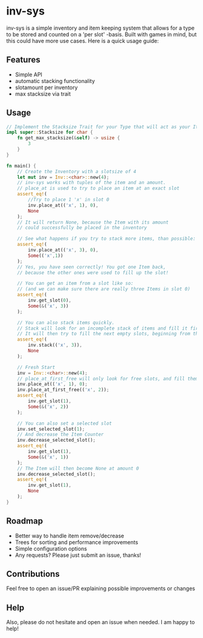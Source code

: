 # inv-sys
inv-sys is a simple inventory and item keeping system that allows for a type to be stored and counted on a 'per slot' -basis. Built with games in mind, but this could have more use cases. Here is a quick usage guide:

## Features
- Simple API
- automatic stacking functionality
- slotamount per inventory
- max stacksize via trait

## Usage

```rust
// Implement the Stacksize Trait for your Type that will act as your Item
impl super::Stacksize for char {
	fn get_max_stacksize(&self) -> usize {
		3
	}
}

fn main() {
	// Create the Inventory with a slotsize of 4
	let mut inv = Inv::<char>::new(4);
	// inv-sys works with tuples of the item and an amount.
	// place_at is used to try to place an item at an exact slot
	assert_eq!(
		//Try to place 1 'x' in slot 0
		inv.place_at(('x', 1), 0), 
		None
	);
	// It will return None, because the Item with its amount 
	// could successfully be placed in the inventory

	// See what happens if you try to stack more items, than possible:
	assert_eq!(
		inv.place_at(('x', 3), 0), 
		Some(('x',1))
	);
	// Yes, you have seen correctly! You got one Item back, 
	// because the other ones were used to fill up the slot! 

	// You can get an item from a slot like so:
	// (and we can make sure there are really three Items in slot 0)
	assert_eq!(
		inv.get_slot(0), 
		Some(&('x', 3))
	);

	// You can also stack items quickly. 
	// Stack will look for an incomplete stack of items and fill it first.
	// It will then try to fill the next empty slots, beginning from the start
	assert_eq!(
		inv.stack(('x', 3)), 
		None
	);

	// Fresh Start
	inv = Inv::<char>::new(4);
	// place_at_first_free will only look for free slots, and fill them.
	inv.place_at(('x', 1), 0);
	inv.place_at_first_free(('x', 2));
	assert_eq!(
		inv.get_slot(1), 
		Some(&('x', 2))
	);

	// You can also set a selected slot
	inv.set_selected_slot(1);
	// And decrease the Item Counter
	inv.decrease_selected_slot();
	assert_eq!(
		inv.get_slot(1), 
		Some(&('x', 1))
	);
	// The Item will then become None at amount 0
	inv.decrease_selected_slot();
	assert_eq!(
		inv.get_slot(1), 
		None
	);
}
```

## Roadmap
 - Better way to handle item remove/decrease
 - Trees for sorting and performance improvements
 - Simple configuration options
 - Any requests? Please just submit an issue, thanks!

## Contributions
Feel free to open an issue/PR explaining possible improvements or changes

## Help
Also, please do not hesitate and open an issue when needed. I am happy to help!
